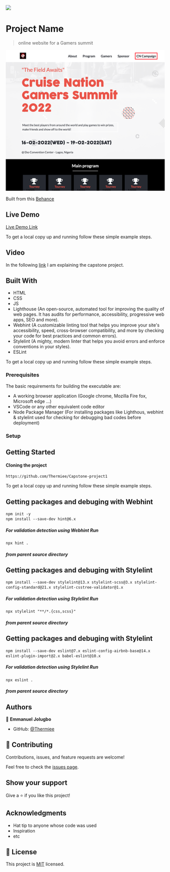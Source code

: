 ![](https://img.shields.io/badge/Microverse-blueviolet)

# Project Name
> online website for a Gamers summit

![screenshot](./images/app_screenshot.png)

Built from this [Behance](https://www.behance.net/gallery/29845175/CC-Global-Summit-2015)

## Live Demo

[Live Demo Link](https://thermiee.github.io/Capstone-Project1/)

To get a local copy up and running follow these simple example steps.

## Video
In the following [link](https://www.loom.com/share/a264de446c974d4aa7b2ca7ca105c6b1) I am explaining the capstone project.

## Built With
- HTML
- CSS
- JS
- Lighthouse (An open-source, automated tool for improving the quality of web pages. It has audits for performance, accessibility, progressive web apps, SEO and more).
- Webhint (A customizable linting tool that helps you improve your site's accessibility, speed, cross-browser compatibility, and more by checking your code for best practices and common errors).
- Stylelint (A mighty, modern linter that helps you avoid errors and enforce conventions in your styles).
- ESLint


To get a local copy up and running follow these simple example steps.

### Prerequisites
The basic requirements for building the executable are:
* A working browser application (Google chrome, Mozilla Fire fox, Microsoft edge ...)
* VSCode or any other equivalent code editor
* Node Package Manager (For installing packages like Lighthous, webhint & stylelint used for checking for debugging bad codes before deployment)

### Setup

## Getting Started

#### Cloning the project
```
https://github.com/Thermiee/Capstone-project1
```

To get a local copy up and running follow these simple example steps.

## Getting packages and debuging with Webhint
```
npm init -y
npm install --save-dev hint@6.x
```
##### For validation detection using Webhint Run
```
npx hint .
```
##### from parent source directory

## Getting packages and debuging with Stylelint
```
npm install --save-dev stylelint@13.x stylelint-scss@3.x stylelint-config-standard@21.x stylelint-csstree-validator@1.x
```
##### For validation detection using Stylelint Run
```
npx stylelint "**/*.{css,scss}"
```
##### from parent source directory

## Getting packages and debuging with Stylelint
```
npm install --save-dev eslint@7.x eslint-config-airbnb-base@14.x eslint-plugin-import@2.x babel-eslint@10.x
```
##### For validation detection using Stylelint Run
```
npx eslint .
```
##### from parent source directory


## Authors

👤 **Emmanuel Jolugbo**

- GitHub: [@Thermiee](https://github.com/thermiee)

## 🤝 Contributing

Contributions, issues, and feature requests are welcome!

Feel free to check the [issues page](../../issues/).

## Show your support

Give a ⭐️ if you like this project!

## Acknowledgments

- Hat tip to anyone whose code was used
- Inspiration
- etc

## 📝 License

This project is [MIT](./MIT.md) licensed.